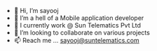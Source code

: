 - 👋 Hi, I’m sayooj
- 👀 I’m a hell of a Mobile application developer
- 🌱 I currently work @ Sun Telematics Pvt Ltd
- 💞️ I’m looking to collaborate on various projects
- 📫 Reach me ... sayooj@suntelematics.com

<!---
sayooj2255/sayooj2255 is a ✨ special ✨ repository because its `README.md` (this file) appears on your GitHub profile.
You can click the Preview link to take a look at your changes.
--->
